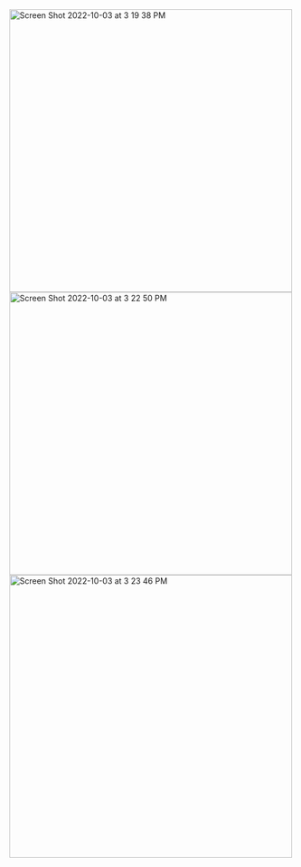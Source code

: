 
<img width="500" alt="Screen Shot 2022-10-03 at 3 19 38 PM" src="https://user-images.githubusercontent.com/104730743/193691309-0a6f4c55-ba09-4411-9a20-5247adebead5.png">
<img width="500" alt="Screen Shot 2022-10-03 at 3 22 50 PM" src="https://user-images.githubusercontent.com/104730743/193691593-3ad4c934-dd10-4930-a3b5-add8356005a5.png">
<img width="500" alt="Screen Shot 2022-10-03 at 3 23 46 PM" src="https://user-images.githubusercontent.com/104730743/193691675-7481b7b3-6d70-4205-acb3-f37c09a8ea7b.png">
